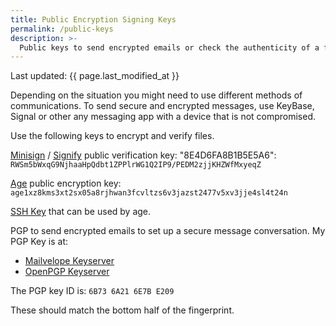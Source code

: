 ```yaml
---
title: Public Encryption Signing Keys
permalink: /public-keys
description: >-
  Public keys to send encrypted emails or check the authenticity of a file.
---
```


Last updated: {{ page.last_modified_at }}

Depending on the situation you might need to use different methods of
communications. To send secure and encrypted messages, use KeyBase, Signal or
other any messaging app with a device that is not compromised.

Use the following keys to encrypt and verify files.

[Minisign][1] / [Signify][2] public verification key:
"8E4D6FA8B1B5E5A6": `RWSm5bWxqG9NjhaaHpQdbt1ZPPlrWG1Q2IP9/PEDM2zjjKHZWfMxyeqZ`

[Age][3] public encryption key:
`age1xz8kms3xt2sx05a8rjhwan3fcvltzs6v3jazst2477v5xv3jje4sl4t24n`

[SSH Key][4] that can be used by age.

PGP to send encrypted emails to set up a secure message conversation. My PGP
Key is at:

- [Mailvelope Keyserver][5]
- [OpenPGP Keyserver][6]

The PGP key ID is:
`6B73 6A21 6E7B E209`

These should match the bottom half of the fingerprint.

[1]: <https://jedisct1.github.io/minisign>
[2]: <https://github.com/aperezdc/signify>
[3]: <https://age-encryption.org>
[4]: <https://github.com/TwoPizza9621536.keys>
[5]: <https://keys.mailvelope.com>
[6]: <https://keys.openpgp.org>
